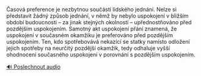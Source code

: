 
Časová preference je nezbytnou součástí lidského jednání. Nelze si představit žádný způsob jednání, v němž by nebylo uspokojení v bližším období budoucnosti – za jinak stejných okolností – upřednostňováno před pozdějším uspokojením. Samotný akt uspokojení přání znamená, že uspokojení v současném okamžiku je preferováno před pozdějším uspokojením. Ten, kdo spotřebovává nekazící se statky namísto odložení jejich spotřeby na neurčitý pozdější okamžik, tedy odhaluje vyšší ohodnocení současného uspokojení v porovnání s pozdějším uspokojením.

[🔊 Poslechnout audio](/data/7-paragraphs/audio/chapter_87/para_008-asov-preference-je-nezbytnou-soust-lidskho-j.mp3)
